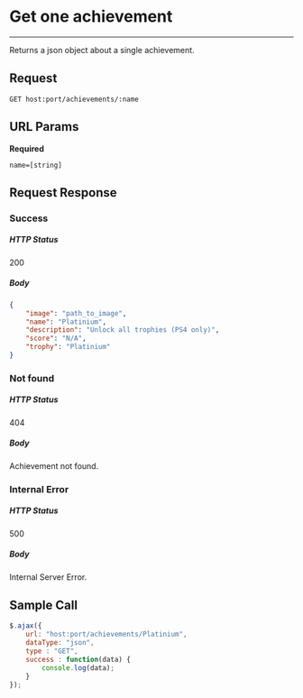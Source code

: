 # Get one achievement
---

Returns a json object about a single achievement.

## Request

`GET host:port/achievements/:name`

## URL Params

**Required**

`name=[string]`

## Request Response

### Success

##### HTTP Status

200

##### Body

```json
{
    "image": "path_to_image",
    "name": "Platinium",
    "description": "Unlock all trophies (PS4 only)",
    "score": "N/A",
    "trophy": "Platinium"
}
```

### Not found

##### HTTP Status

404

##### Body

Achievement not found.

### Internal Error

##### HTTP Status

500

##### Body

Internal Server Error.

## Sample Call

```javascript
$.ajax({
    url: "host:port/achievements/Platinium",
    dataType: "json",
    type : "GET",
    success : function(data) {
        console.log(data);
    }
});
```
